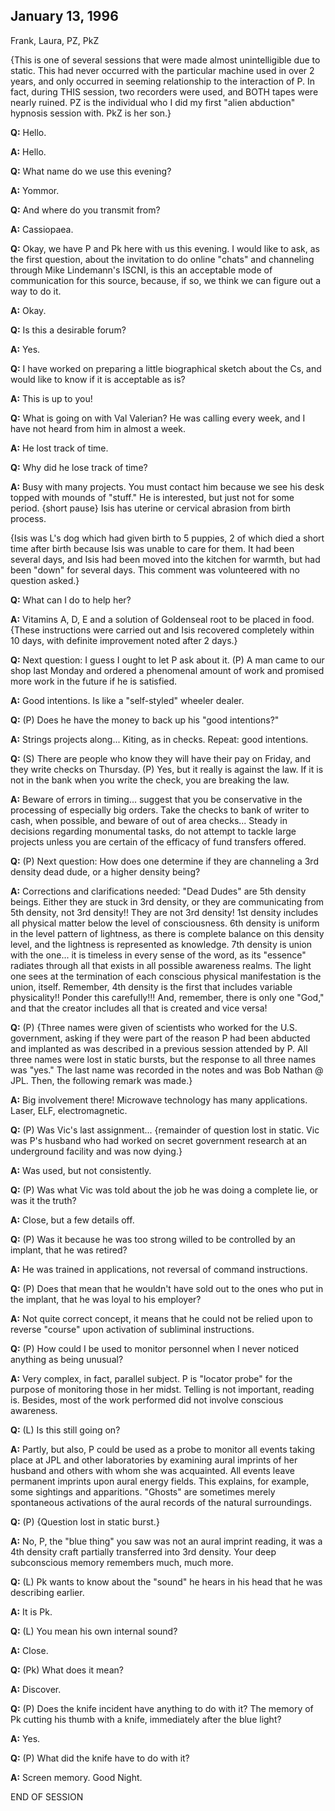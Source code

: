 ## January 13, 1996
Frank, Laura, PZ, PkZ

{This is one of several sessions that were made almost unintelligible due to static. This had never occurred with the particular machine used in over 2 years, and only occurred in seeming relationship to the interaction of P. In fact, during THIS session, two recorders were used, and BOTH tapes were nearly ruined. PZ is the individual who I did my first "alien abduction" hypnosis session with. PkZ is her son.}

**Q:** Hello.

**A:** Hello.

**Q:** What name do we use this evening?

**A:** Yommor.

**Q:** And where do you transmit from?

**A:** Cassiopaea.

**Q:** Okay, we have P and Pk here with us this evening. I would like to ask, as the first question, about the invitation to do online "chats" and channeling through Mike Lindemann's ISCNI, is this an acceptable mode of communication for this source, because, if so, we think we can figure out a way to do it.

**A:** Okay.

**Q:** Is this a desirable forum?

**A:** Yes.

**Q:** I have worked on preparing a little biographical sketch about the Cs, and would like to know if it is acceptable as is?

**A:** This is up to you!

**Q:** What is going on with Val Valerian? He was calling every week, and I have not heard from him in almost a week.

**A:** He lost track of time.

**Q:** Why did he lose track of time?

**A:** Busy with many projects. You must contact him because we see his desk topped with mounds of "stuff." He is interested, but just not for some period. {short pause} Isis has uterine or cervical abrasion from birth process.

{Isis was L's dog which had given birth to 5 puppies, 2 of which died a short time after birth because Isis was unable to care for them. It had been several days, and Isis had been moved into the kitchen for warmth, but had been "down" for several days. This comment was volunteered with no question asked.}

**Q:** What can I do to help her?

**A:** Vitamins A, D, E and a solution of Goldenseal root to be placed in food. {These instructions were carried out and Isis recovered completely within 10 days, with definite improvement noted after 2 days.}

**Q:** Next question: I guess I ought to let P ask about it. (P) A man came to our shop last Monday and ordered a phenomenal amount of work and promised more work in the future if he is satisfied.

**A:** Good intentions. Is like a "self-styled" wheeler dealer.

**Q:** (P) Does he have the money to back up his "good intentions?"

**A:** Strings projects along... Kiting, as in checks. Repeat: good intentions.

**Q:** (S) There are people who know they will have their pay on Friday, and they write checks on Thursday. (P) Yes, but it really is against the law. If it is not in the bank when you write the check, you are breaking the law.

**A:** Beware of errors in timing... suggest that you be conservative in the processing of especially big orders. Take the checks to bank of writer to cash, when possible, and beware of out of area checks... Steady in decisions regarding monumental tasks, do not attempt to tackle large projects unless you are certain of the efficacy of fund transfers offered.

**Q:** (P) Next question: How does one determine if they are channeling a 3rd density dead dude, or a higher density being?

**A:** Corrections and clarifications needed: "Dead Dudes" are 5th density beings. Either they are stuck in 3rd density, or they are communicating from 5th density, not 3rd density!! They are not 3rd density! 1st density includes all physical matter below the level of consciousness. 6th density is uniform in the level pattern of lightness, as there is complete balance on this density level, and the lightness is represented as knowledge. 7th density is union with the one... it is timeless in every sense of the word, as its "essence" radiates through all that exists in all possible awareness realms. The light one sees at the termination of each conscious physical manifestation is the union, itself. Remember, 4th density is the first that includes variable physicality!! Ponder this carefully!!! And, remember, there is only one "God," and that the creator includes all that is created and vice versa!

**Q:** (P) {Three names were given of scientists who worked for the U.S. government, asking if they were part of the reason P had been abducted and implanted as was described in a previous session attended by P. All three names were lost in static bursts, but the response to all three names was "yes." The last name was recorded in the notes and was Bob Nathan @ JPL. Then, the following remark was made.}

**A:** Big involvement there! Microwave technology has many applications. Laser, ELF, electromagnetic.

**Q:** (P) Was Vic's last assignment... {remainder of question lost in static. Vic was P's husband who had worked on secret government research at an underground facility and was now dying.}

**A:** Was used, but not consistently.

**Q:** (P) Was what Vic was told about the job he was doing a complete lie, or was it the truth?

**A:** Close, but a few details off.

**Q:** (P) Was it because he was too strong willed to be controlled by an implant, that he was retired?

**A:** He was trained in applications, not reversal of command instructions.

**Q:** (P) Does that mean that he wouldn't have sold out to the ones who put in the implant, that he was loyal to his employer?

**A:** Not quite correct concept, it means that he could not be relied upon to reverse "course" upon activation of subliminal instructions.

**Q:** (P) How could I be used to monitor personnel when I never noticed anything as being unusual?

**A:** Very complex, in fact, parallel subject. P is "locator probe" for the purpose of monitoring those in her midst. Telling is not important, reading is. Besides, most of the work performed did not involve conscious awareness.

**Q:** (L) Is this still going on?

**A:** Partly, but also, P could be used as a probe to monitor all events taking place at JPL and other laboratories by examining aural imprints of her husband and others with whom she was acquainted. All events leave permanent imprints upon aural energy fields. This explains, for example, some sightings and apparitions. "Ghosts" are sometimes merely spontaneous activations of the aural records of the natural surroundings.

**Q:** (P) {Question lost in static burst.}

**A:** No, P, the "blue thing" you saw was not an aural imprint reading, it was a 4th density craft partially transferred into 3rd density. Your deep subconscious memory remembers much, much more.

**Q:** (L) Pk wants to know about the "sound" he hears in his head that he was describing earlier.

**A:** It is Pk.

**Q:** (L) You mean his own internal sound?

**A:** Close.

**Q:** (Pk) What does it mean?

**A:** Discover.

**Q:** (P) Does the knife incident have anything to do with it? The memory of Pk cutting his thumb with a knife, immediately after the blue light?

**A:** Yes.

**Q:** (P) What did the knife have to do with it?

**A:** Screen memory. Good Night.

END OF SESSION

